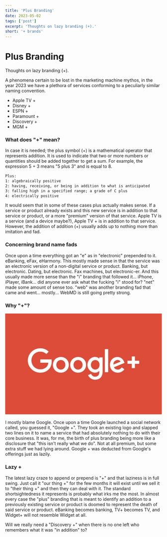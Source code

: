 ```yaml
---
title: 'Plus Branding'
date: 2023-05-02
tags: ['post']
excerpt: 'Thoughts on lazy branding (+).'
short: '+ brands'
---
```


<hgroup>
	<h1>Plus Branding</h1>
	<p>Thoughts on lazy branding (+).</p>
</hgroup>


A phenomena certain to be lost in the marketing machine mythos, in the year 2023 we have a plethora of services conforming to a peculiarly similar naming convention.

* Apple TV +
* Disney +
* ESPN +
* Paramount +
* Discovery +
* MGM +

### What does "+" mean?

In case it is needed; the plus symbol (+) is a mathematical operator that represents addition. It is used to indicate that two or more numbers or quantities should be added together to get a sum. For example, the expression 5 + 3 means "5 plus 3" and is equal to 8.

```
Plus:
1: algebraically positive
2: having, receiving, or being in addition to what is anticipated
3: falling high in a specified range; a grade of C plus
4: electrically positive
```

It would seem that in some of these cases plus actually makes sense.  If a service or product already exists and this new service is in addition to that service or product, or a more "premium" version of that service.  Apple TV is a service (and a device maybe?), Apple TV + is in addition to that service.  However, the addition of addition (+) usually adds up to nothing more than imitation and fad.



### Concerning brand name fads

Once upon a time everything got an "e" as in "electronic" prepended to it.  eBanking, eFax, eHarmony.  This mostly made sense in that the service was an electronic version of a non-digital service or product.  Banking, but electronic.  Dating, but electronic.  Fax machines, but electronic-er.  And this usually made more sense than the "i" branding that followed it... iPhone, iPlayer, iBank... did anyone ever ask what the fucking "i" stood for?  "net" made some amount of sense too.  "web" was another branding fad that came and went... mostly... WebMD is still going pretty strong.


### Why "+"?

<div class="ui small left floated image mpa3">

![Google Plus](./googleplus.jpeg)

</div>

I mostly blame Google.  Once upon a time Google launched a social network called, you guessed it, "Google +".  They took an existing logo and slapped two lines on it to name a service that had absolutely nothing to do with their core business.  It was, for me, the birth of plus branding being more like a disclosure that "this isn't really what we do".  Not at all premium, but some extra stuff we had lying around.  Google + was deducted from Google's offerings just as lazily.

### Lazy +

The latest lazy craze to append or prepend is "+" and that laziness is in full swing.  Just call it "our thing +" for the few months it will exist until we sell it to "their thing +" and then they can deal with it.   The standard shortsightedness it represents is probably what irks me the most.  In almost every case the "plus" branding that is meant to identify an addition to a previously existing service or product is doomed to represent the death of said service or product. eBanking becomes banking, TV+ becomes TV, and Widget+ will not resemble Widget at all.

Will we really need a "Discovery +" when there is no one left who remembers what it was "in addition" to?
